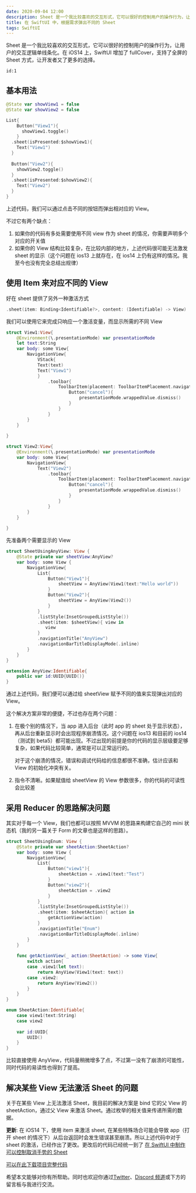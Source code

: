 ```yaml
---
date: 2020-09-04 12:00
description: Sheet 是一个我比较喜欢的交互形式，它可以很好的控制用户的操作行为，让用户的交互逻辑单线条化。在 iOS14 上，SwiftUI 增加了 fullCover，支持了全屏的 Sheet 方式，让开发者又了更多的选择。
title: 在 SwiftUI 中，根据需求弹出不同的 Sheet
tags: SwiftUI
---
```


Sheet 是一个我比较喜欢的交互形式，它可以很好的控制用户的操作行为，让用户的交互逻辑单线条化。在 iOS14 上，SwiftUI 增加了 fullCover，支持了全屏的 Sheet 方式，让开发者又了更多的选择。

```responser
id:1
```

## 基本用法 ##

```swift
@State var showView1 = false
@State var showView2 = false

List{
    Button("View1"){
      showView1.toggle()
    }
  .sheet(isPresented:$showView1){
    Text("View1")
  }
  
  Button("View2"){
    showView2.toggle()
  }
  .sheet(isPresented:$showView2){
    Text("View2")
  }
}
```

上述代码，我们可以通过点击不同的按钮而弹出相对应的 View。

不过它有两个缺点：

1. 如果你的代码有多处需要使用不同 view 作为 sheet 的情况，你需要声明多个对应的开关值
2. 如果你的 View 结构比较复杂，在比较内部的地方，上述代码很可能无法激发 sheet 的显示（这个问题在 ios13 上就存在，在 ios14 上仍有这样的情况。我至今也没有完全总结出规律）

## 使用 Item 来对应不同的 View ##

好在 sheet 提供了另外一种激活方式

```swift
.sheet(item: Binding<Identifiable?>, content: (Identifiable) -> View)
```

我们可以使用它来完成只响应一个激活变量，而显示所需的不同 View

```swift
struct View1:View{
    @Environment(\.presentationMode) var presentationMode
    let text:String
    var body: some View{
        NavigationView{
            VStack{
            Text(text)
            Text("View1")
            }
                .toolbar{
                    ToolbarItem(placement: ToolbarItemPlacement.navigationBarLeading){
                        Button("cancel"){
                            presentationMode.wrappedValue.dismiss()
                        }
                    }
                }
        }
    }
    
}

struct View2:View{
    @Environment(\.presentationMode) var presentationMode
    var body: some View{
        NavigationView{
            Text("View2")
                .toolbar{
                    ToolbarItem(placement: ToolbarItemPlacement.navigationBarLeading){
                        Button("cancel"){
                            presentationMode.wrappedValue.dismiss()
                        }
                    }
                }
        }
    }
    
}

```

先准备两个需要显示的 View

```swift
struct SheetUsingAnyView: View {
    @State private var sheetView:AnyView?
    var body: some View {
        NavigationView{
            List{
                Button("View1"){
                    sheetView = AnyView(View1(text:"Hello world"))
                }
                Button("View2"){
                    sheetView = AnyView(View2())
                }
            }
            .listStyle(InsetGroupedListStyle())
            .sheet(item: $sheetView){ view in
               view
            }
            .navigationTitle("AnyView")
            .navigationBarTitleDisplayMode(.inline)
        }
    }
}

extension AnyView:Identifiable{
    public var id:UUID{UUID()}
}
```

通过上述代码，我们便可以通过给 sheetView 赋予不同的值来实现弹出对应的 View。

这个解决方案非常的便捷，不过也存在两个问题：

1. 在极个别的情况下，当 app 进入后台（此时 app 的 sheet 处于显示状态），再从后台重新显示时会出现程序崩溃情况。这个问题在 ios13 和目前的 ios14（测试到 beta5）都可能出现。不过出现的前提是你的代码的显示层级要足够复杂，如果代码比较简单，通常是可以正常运行的。

   对于这个崩溃的情况，错误和调试代码给的信息都很不准确，估计应该和 View 的初始化冲突有关。

2. 指令不清晰。如果赋值给 sheetView 的 View 参数很多，你的代码的可读性会比较差

## 采用 Reducer 的思路解决问题 ##

其实对于每一个 View，我们也都可以按照 MVVM 的思路来构建它自己的 mini 状态机（我的另一篇关于 Form 的文章也是这样的思路）。

```swift
struct SheetUsingEnum: View {
    @State private var sheetAction:SheetAction?
    var body: some View {
        NavigationView{
            List{
                Button("view1"){
                    sheetAction = .view1(text:"Test")
                }
                Button("view2"){
                    sheetAction = .view2
                }
            }
            .listStyle(InsetGroupedListStyle())
            .sheet(item: $sheetAction){ action in
                getActionView(action)
            }
            .navigationTitle("Enum")
            .navigationBarTitleDisplayMode(.inline)
        }
    }
    
    func getActionView(_ action:SheetAction) -> some View{
        switch action{
        case .view1(let text):
            return AnyView(View1(text: text))
        case .view2:
            return AnyView(View2())
        }
    }
}

enum SheetAction:Identifiable{
    case view1(text:String)
    case view2
    
    var id:UUID{
        UUID()
    }
}

```

比较直接使用 AnyView，代码量稍微增多了点，不过第一没有了崩溃的可能性，同时代码的易读性也得到了提高。

## 解决某些 View 无法激活 Sheet 的问题 ##

关于在某些 View 上无法激活 Sheet，我目前的解决方案是 bind 它的父 View 的 sheetAction，通过父 View 来激活 Sheet。通过枚举的相关值来传递所需的数据。

**更新**: 在 iOS14 下，使用 item 来激活 sheet, 在某些特殊场合可能会导致 app（打开 sheet 的情况下）从后台返回时会发生错误甚至崩溃。所以上述代码中对于 sheet 的激活，已经作出了更改。更改后的代码已经统一到了 [在 SwiftUI 中制作可以控制取消手势的 Sheet](/posts/swiftui-dismiss-sheet/)

[可以在此下载项目完整代码](https://github.com/fatbobman/DismissConfirmSheet)

希望本文能够对你有所帮助。同时也欢迎你通过[Twitter](https://twitter.com/fatbobman)、[Discord 频道](https://discord.gg/ApqXmy5pQJ)或下方的留言板与我进行交流。
